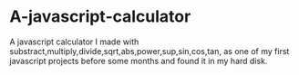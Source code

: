 # A-javascript-calculator

A javascript calculator I made with substract,multiply,divide,sqrt,abs,power,sup,sin,cos,tan, as one of my first javascript projects 
before some months and found it in my hard disk.
